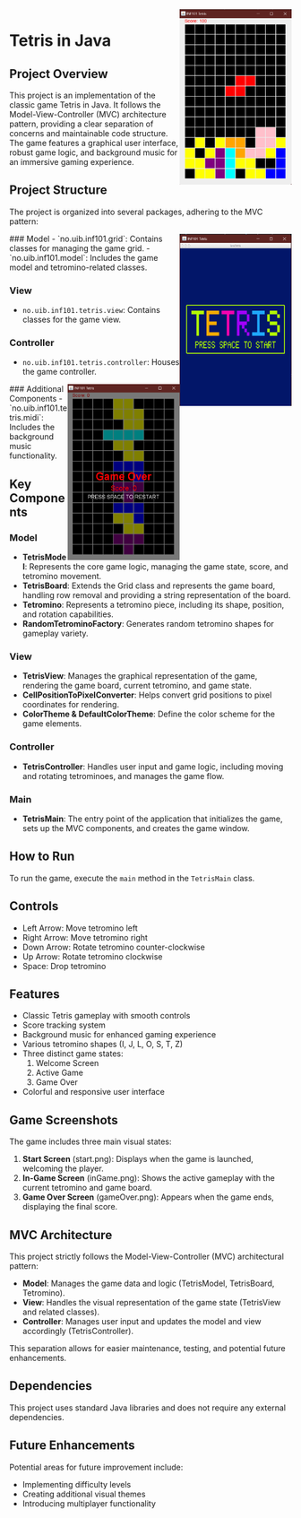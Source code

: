 <img align="right" width=200 src="/rmp/inGame.png">

# Tetris in Java

## Project Overview

This project is an implementation of the classic game Tetris in Java. It follows the Model-View-Controller (MVC) architecture pattern, providing a clear separation of concerns and maintainable code structure. The game features a graphical user interface, robust game logic, and background music for an immersive gaming experience.

## Project Structure

The project is organized into several packages, adhering to the MVC pattern:

<img align="right" width=200 src="/rmp/start.png">
### Model
- `no.uib.inf101.grid`: Contains classes for managing the game grid.
- `no.uib.inf101.model`: Includes the game model and tetromino-related classes.
  
### View
- `no.uib.inf101.tetris.view`: Contains classes for the game view.

### Controller
- `no.uib.inf101.tetris.controller`: Houses the game controller.

<img align="right" width=200 src="/rmp/GameOver.png">
### Additional Components
- `no.uib.inf101.tetris.midi`: Includes the background music functionality.

## Key Components

### Model
- **TetrisModel**: Represents the core game logic, managing the game state, score, and tetromino movement.
- **TetrisBoard**: Extends the Grid class and represents the game board, handling row removal and providing a string representation of the board.
- **Tetromino**: Represents a tetromino piece, including its shape, position, and rotation capabilities.
- **RandomTetrominoFactory**: Generates random tetromino shapes for gameplay variety.

### View
- **TetrisView**: Manages the graphical representation of the game, rendering the game board, current tetromino, and game state.
- **CellPositionToPixelConverter**: Helps convert grid positions to pixel coordinates for rendering.
- **ColorTheme & DefaultColorTheme**: Define the color scheme for the game elements.

### Controller
- **TetrisController**: Handles user input and game logic, including moving and rotating tetrominoes, and manages the game flow.

### Main
- **TetrisMain**: The entry point of the application that initializes the game, sets up the MVC components, and creates the game window.

## How to Run

To run the game, execute the `main` method in the `TetrisMain` class.

## Controls

- Left Arrow: Move tetromino left
- Right Arrow: Move tetromino right
- Down Arrow: Rotate tetromino counter-clockwise
- Up Arrow: Rotate tetromino clockwise
- Space: Drop tetromino

## Features

- Classic Tetris gameplay with smooth controls
- Score tracking system
- Background music for enhanced gaming experience
- Various tetromino shapes (I, J, L, O, S, T, Z)
- Three distinct game states:
  1. Welcome Screen
  2. Active Game
  3. Game Over
- Colorful and responsive user interface

## Game Screenshots

The game includes three main visual states:

1. **Start Screen** (start.png): Displays when the game is launched, welcoming the player.
2. **In-Game Screen** (inGame.png): Shows the active gameplay with the current tetromino and game board.
3. **Game Over Screen** (gameOver.png): Appears when the game ends, displaying the final score.

## MVC Architecture

This project strictly follows the Model-View-Controller (MVC) architectural pattern:

- **Model**: Manages the game data and logic (TetrisModel, TetrisBoard, Tetromino).
- **View**: Handles the visual representation of the game state (TetrisView and related classes).
- **Controller**: Manages user input and updates the model and view accordingly (TetrisController).

This separation allows for easier maintenance, testing, and potential future enhancements.

## Dependencies

This project uses standard Java libraries and does not require any external dependencies.


## Future Enhancements

Potential areas for future improvement include:
- Implementing difficulty levels
- Creating additional visual themes
- Introducing multiplayer functionality
